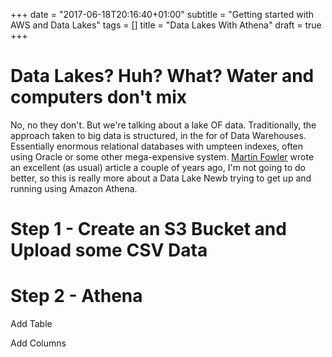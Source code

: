 +++
date = "2017-06-18T20:16:40+01:00"
subtitle = "Getting started with AWS and Data Lakes"
tags = []
title = "Data Lakes With Athena"
draft = true
+++

# Data Lakes? Huh? What? Water and computers don't mix

No, no they don't. But we're talking about a lake OF data. Traditionally, the approach
taken to big data is structured, in the for of Data Warehouses. Essentially enormous
relational databases with umpteen indexes, often using Oracle or some other mega-expensive
system. [Martin Fowler](https://martinfowler.com/bliki/DataLake.html) wrote an excellent (as usual)
article a couple of years ago, I'm not going to do better, so this is really more
about a Data Lake Newb trying to get up and running using Amazon Athena.

# Step 1 - Create an S3 Bucket and Upload some CSV Data

# Step 2 - Athena

Add Table

Add Columns
